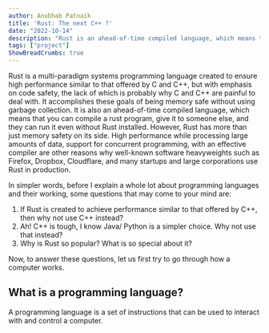 ```yaml
---
author: Anubhab Patnaik
title: 'Rust: The next C++ ?'
date: "2022-10-14"
description: "Rust is an ahead-of-time compiled language, which means that you can compile a program, give it to someone else, and they can run it even without Rust installed. It is a  designed to be fast, reliable, productive and memory safe."
tags: ["project"]
ShowBreadCrumbs: true 
---
```

Rust is a multi-paradigm systems programming language created to ensure high performance similar to that offered by C and C++, but with emphasis on code safety, the lack of which is probably why C and C++ are painful to deal with. It accomplishes these goals of being memory safe without using garbage collection. It is also an ahead-of-time compiled language, which means that you can compile a rust program, give it to someone else, and they can run it even without Rust installed. However, Rust has more than just memory safety on its side. High performance while processing large amounts of data, support for concurrent programming, with an effective compiler are other reasons why well-known software heavyweights such as Firefox, Dropbox, Cloudflare, and many startups and large corporations use Rust in production.


In simpler words, before I explain a whole lot about programming languages and their working, some questions that may come to your mind are:

1. If Rust is created to achieve performance similar to that offered by C++, then why not use C++ instead? 
2. Ah! C++ is tough, I know Java/ Python is a simpler choice. Why not use that instead?
3. Why is Rust so popular? What is so special about it?

Now, to answer these questions, let us first try to go through how a computer works.

## What is a programming language?

A programming language is a set of instructions that can be used to interact with and control a computer.